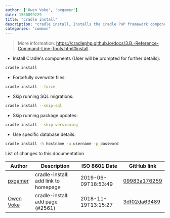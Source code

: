 ```yaml
---
author: ['Owen Voke', 'pxgamer']
date: 1560099229
title: "cradle install"
description: "cradle install, Installs the Cradle PHP framework components."
categories: "common"
---
```

> More information: <https://cradlephp.github.io/docs/3.B.-Reference-Command-Line-Tools.html#install>.

- Install Cradle's components (User will be prompted for further details):

```bash
cradle install
```

- Forcefully overwrite files:

```bash
cradle install --force
```

- Skip running SQL migrations:

```bash
cradle install --skip-sql
```

- Skip running package updates:

```bash
cradle install --skip-versioning
```

- Use specific database details:

```bash
cradle install -h hostname -u username -p password
```
List of changes to this documentation


Author | Description | ISO 8601 Date | GitHub link
------|-----|-----|-----
[pxgamer](mailto:owzie123@gmail.com) | cradle-install: add link to homepage | 2019-06-09T18:53:49 | [09983a176259](https://github.com/tldr-pages/tldr/commit/09983a17625930ac0225d3feb75918d5173665ac)
[Owen Voke](mailto:owzie123@gmail.com) | cradle-install: add page (#2561) | 2018-11-19T13:15:27 | [3df02da63489](https://github.com/tldr-pages/tldr/commit/3df02da63489b25c3d741a3cc5d41fac025a145f)

